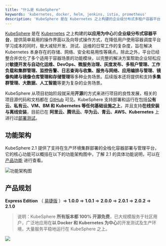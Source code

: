 ```yaml
---
title: "什么是 KubeSphere"
keywords: 'kubernetes, docker, helm, jenkins, istio, prometheus'
description: 'KubeSphere 是在 Kubernetes 之上构建的企业级分布式多租户容器平台'
---
```


[KubeSphere](https://kubesphere.io) 是在 [Kubernetes](https://kubernetes.io) 之上构建的**以应用为中心**的**企业级分布式容器平台**，提供简单易用的操作界面以及向导式操作方式，在降低用户使用容器调度平台学习成本的同时，极大减轻开发、测试、运维的日常工作的复杂度，旨在解决 Kubernetes 本身存在的存储、网络、安全和易用性等痛点。除此之外，平台已经整合并优化了多个适用于容器场景的功能模块，以完整的解决方案帮助企业轻松应对**敏捷开发与自动化运维、DevOps、微服务治理、灰度发布、多租户管理、工作负载和集群管理、监控告警、日志查询与收集、服务与网络、应用编排与管理、镜像构建与镜像仓库管理和存储管理**等多种业务场景。后续版本还将提供和支持**多集群管理、大数据、人工智能**等更为复杂的业务场景。

KubeSphere 从项目初始阶段就采用**开源**的方式来进行项目的良性发展，相关的项目源代码和文档都在 [GitHub](https://github.com/kubesphere) 可见。KubeSphere 支持部署和运行在包括**公有云、私有云、VM、BM 和 Kubernetes 等任何基础设施之上**，并且支持**在线安装与离线安装**，目前已在 **阿里云、腾讯云、华为云、青云、AWS、Kubernetes** 上进行过[部署测试](https://github.com/kubesphere/ks-installer/issues/23)。 

## 功能架构

KubeSphere 2.1 提供了支持在生产环境集群部署的全栈化容器部署与管理平台，它的核心功能可以概括在以下的功能架构图中，了解 2.1 的具体功能说明，可以在 [产品功能](../features) 进行查看。

![功能架构图](/2.0.0-architecture.svg)

## 产品规划

**Express Edition** （ [易捷版](https://kubesphere.qingcloud.com/#category) ）=> **1.0.0** => **1.0.1** => **2.0.0** => **2.0.1** => **2.0.2** => **2.1.0**

> 说明：KubeSphere **所有版本都 100% 开源免费**，已大规模服务于社区用户，广泛地应用在**以 Docker 和 Kubernetes 为中心**的开发测试及生产环境，大量服务平稳地运行在 KubeSphere 之上。

![](https://pek3b.qingstor.com/kubesphere-docs/png/20190910144241.png)
